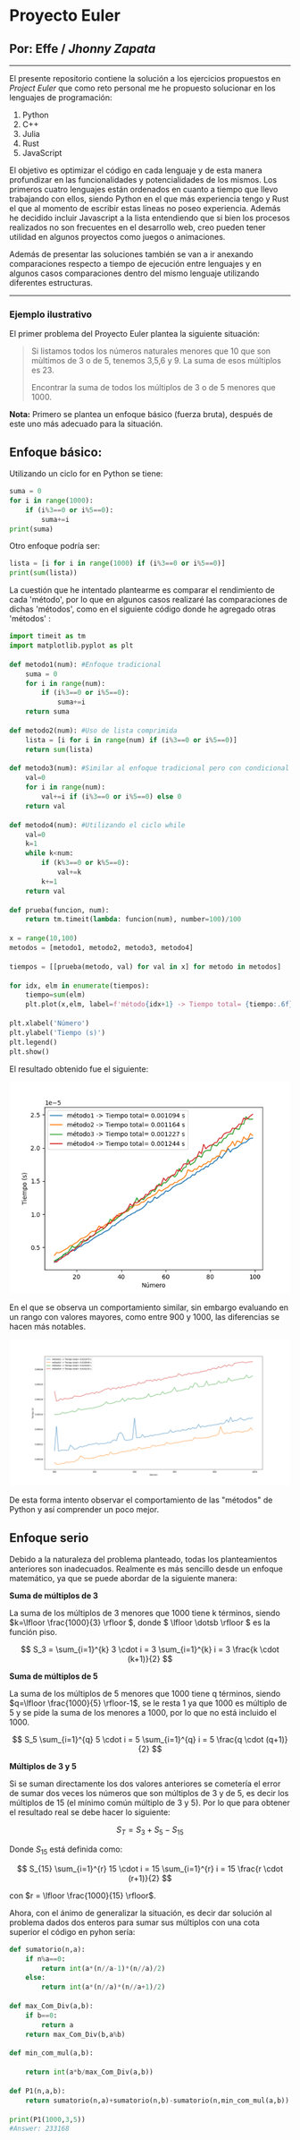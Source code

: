 # Proyecto Euler 
## Por: **Effe** / *Jhonny Zapata*

---

El presente repositorio contiene la solución a los ejercicios propuestos en *Project Euler* que como reto personal me he propuesto solucionar en los lenguajes de programación:

1. Python
2. C++
3. Julia
4. Rust
5. JavaScript

El objetivo es optimizar el código en cada lenguaje y de esta manera profundizar en las funcionalidades y potencialidades de los mismos. Los primeros cuatro lenguajes están ordenados en cuanto a tiempo que llevo trabajando con ellos, siendo Python en el que más experiencia tengo y Rust el que al momento de escribir estas lineas no poseo experiencia. Además he decidido incluir Javascript a la lista entendiendo que si bien los procesos realizados no son frecuentes en el desarrollo web, creo pueden tener utilidad en algunos proyectos como juegos o animaciones.

Además de presentar las soluciones también se van a ir anexando comparaciones respecto a tiempo de ejecución entre lenguajes y en algunos casos comparaciones dentro del mismo lenguaje utilizando diferentes estructuras.

---

### Ejemplo ilustrativo

El primer problema del Proyecto Euler plantea la siguiente situación:

>Si listamos todos los números naturales menores que 10 que son mùltimos de 3 o de 5, tenemos 3,5,6 y 9. La suma de esos múltiplos es 23.
>
>Encontrar la suma de todos los múltiplos de 3 o de 5 menores que 1000.

**Nota:** Primero se plantea un enfoque básico (fuerza bruta), después de este uno más adecuado para la situación.

## Enfoque básico:

Utilizando un ciclo for en Python se tiene:

```python
suma = 0
for i in range(1000):
    if (i%3==0 or i%5==0):
        suma+=i
print(suma)
```

Otro enfoque podría ser:

```python
lista = [i for i in range(1000) if (i%3==0 or i%5==0)]
print(sum(lista))
```

La cuestión que he intentado plantearme es comparar el rendimiento de cada 'método', por lo que en algunos casos realizaré las comparaciones de dichas 'métodos', como en el siguiente código donde he agregado otras 'métodos' :

```python
import timeit as tm
import matplotlib.pyplot as plt

def metodo1(num): #Enfoque tradicional
    suma = 0
    for i in range(num):
        if (i%3==0 or i%5==0):
            suma+=i
    return suma

def metodo2(num): #Uso de lista comprimida
    lista = [i for i in range(num) if (i%3==0 or i%5==0)]
    return sum(lista)

def metodo3(num): #Similar al enfoque tradicional pero con condicional en una sola linea
    val=0
    for i in range(num):
        val+=i if (i%3==0 or i%5==0) else 0
    return val

def metodo4(num): #Utilizando el ciclo while
    val=0
    k=1
    while k<num:
        if (k%3==0 or k%5==0):
            val+=k
        k+=1
    return val

def prueba(funcion, num):
    return tm.timeit(lambda: funcion(num), number=100)/100

x = range(10,100)
metodos = [metodo1, metodo2, metodo3, metodo4]

tiempos = [[prueba(metodo, val) for val in x] for metodo in metodos]

for idx, elm in enumerate(tiempos):
    tiempo=sum(elm)
    plt.plot(x,elm, label=f'método{idx+1} -> Tiempo total= {tiempo:.6f} s')

plt.xlabel('Número')
plt.ylabel('Tiempo (s)')
plt.legend()
plt.show()
```

El resultado obtenido fue el siguiente:

![Figura 1](figuras0/Figura1.png)

En el que se observa un comportamiento similar, sin embargo evaluando en un rango con valores mayores, como entre 900 y 1000, las diferencias se hacen más notables.

![Figura 2](figuras0/Figura2.png)

De esta forma intento observar el comportamiento de las "métodos" de Python y así comprender un poco mejor.


## Enfoque serio

Debido a la naturaleza del problema planteado, todas los planteamientos anteriores son inadecuados. Realmente es más sencillo desde un enfoque matemático, ya que se puede abordar de la siguiente manera:

**Suma de múltiplos de 3**

La suma de los múltiplos de 3 menores que 1000 tiene k términos, siendo $k=\lfloor \frac{1000}{3} \rfloor $, donde $ \lfloor \dotsb \rfloor $ es la función piso.

$$ S_3 = \sum_{i=1}^{k} 3 \cdot i = 3 \sum_{i=1}^{k} i = 3 \frac{k \cdot (k+1)}{2} $$

**Suma de múltiplos de 5**

La suma de los múltiplos de 5 menores que 1000 tiene q términos, siendo $q=\lfloor \frac{1000}{5} \rfloor-1$, se le resta 1 ya que 1000 es múltiplo de 5 y se pide la suma de los menores a 1000, por lo que no está incluido el 1000.

$$ S_5 \sum_{i=1}^{q} 5 \cdot i = 5 \sum_{i=1}^{q} i = 5 \frac{q \cdot (q+1)}{2} $$

**Múltiplos de 3 y 5**

Si se suman directamente los dos valores anteriores se cometería el error de sumar dos veces los números que son múltiplos de 3 y de 5, es decir los múltiplos de 15 (el mínimo común múltiplo de 3 y 5). Por lo que para obtener el resultado real se debe hacer lo siguiente:

$$ S_T = S_3+S_5-S_{15} $$

Donde $S_{15}$ está definida como:

$$ S_{15} \sum_{i=1}^{r} 15 \cdot i = 15 \sum_{i=1}^{r} i = 15 \frac{r \cdot (r+1)}{2} $$

con $r = \lfloor \frac{1000}{15} \rfloor$.

Ahora, con el ánimo de generalizar la situación, es decir dar solución al problema dados dos enteros para sumar sus múltiplos con una cota superior el código en pyhon sería:

```python
def sumatorio(n,a):
    if n%a==0:
        return int(a*(n//a-1)*(n//a)/2)
    else:
        return int(a*(n//a)*(n//a+1)/2)

def max_Com_Div(a,b):
    if b==0:
        return a
    return max_Com_Div(b,a%b)

def min_com_mul(a,b):
    
    return int(a*b/max_Com_Div(a,b))

def P1(n,a,b):
    return sumatorio(n,a)+sumatorio(n,b)-sumatorio(n,min_com_mul(a,b))

print(P1(1000,3,5))
#Answer: 233168
```

